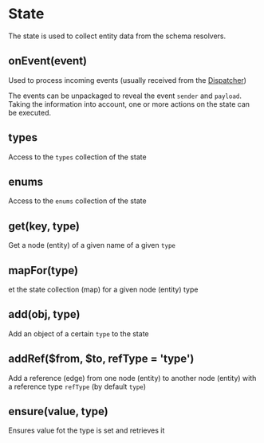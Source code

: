 # State

The state is used to collect entity data from the schema resolvers.

## onEvent(event)

Used to process incoming events (usually received from the [Dispatcher](../dispatcher/Dispatcher.md))

The events can be unpackaged to reveal the event `sender` and `payload`.
Taking the information into account, one or more actions on the state can be executed.

## types

Access to the `types` collection of the state

## enums

Access to the `enums` collection of the state

## get(key, type)

Get a node (entity) of a given name of a given `type`

## mapFor(type)

et the state collection (map) for a given node (entity) type

## add(obj, type)

Add an object of a certain `type` to the state

## addRef($from, $to, refType = 'type')

Add a reference (edge) from one node (entity) to another node (entity) with a reference type `refType` (by default `type`)

## ensure(value, type)

Ensures value fot the type is set and retrieves it
